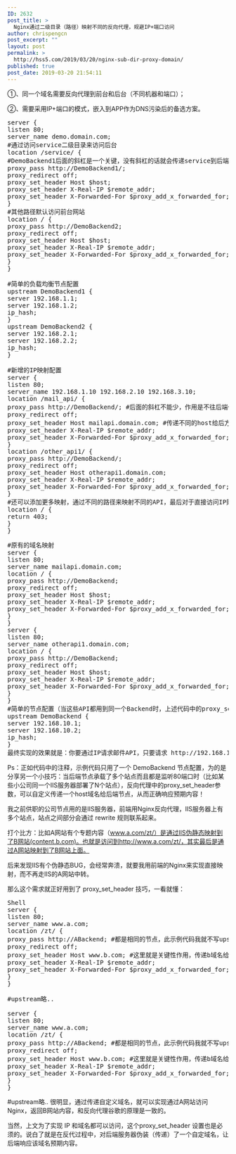 ```yaml
---
ID: 2632
post_title: >
  Nginx通过二级目录（路径）映射不同的反向代理，规避IP+端口访问
author: chrispengcn
post_excerpt: ""
layout: post
permalink: >
  http://hss5.com/2019/03/20/nginx-sub-dir-proxy-domain/
published: true
post_date: 2019-03-20 21:54:11
---
```

①、同一个域名需要反向代理到前台和后台（不同机器和端口）；

②、需要采用IP+端口的模式，嵌入到APP作为DNS污染后的备选方案。
<pre>server {
listen 80;
server_name demo.domain.com;
#通过访问service二级目录来访问后台
location /service/ {
#DemoBackend1后面的斜杠是一个关键，没有斜杠的话就会传递service到后端节点导致404
proxy_pass http://DemoBackend1/;
proxy_redirect off;
proxy_set_header Host $host;
proxy_set_header X-Real-IP $remote_addr;
proxy_set_header X-Forwarded-For $proxy_add_x_forwarded_for;
}
#其他路径默认访问前台网站
location / {
proxy_pass http://DemoBackend2;
proxy_redirect off;
proxy_set_header Host $host;
proxy_set_header X-Real-IP $remote_addr;
proxy_set_header X-Forwarded-For $proxy_add_x_forwarded_for;
}
}

#简单的负载均衡节点配置
upstream DemoBackend1 {
server 192.168.1.1;
server 192.168.1.2;
ip_hash;
}
upstream DemoBackend2 {
server 192.168.2.1;
server 192.168.2.2;
ip_hash;
}

#新增的IP映射配置
server {
listen 80;
server_name 192.168.1.10 192.168.2.10 192.168.3.10;
location /mail_api/ {
proxy_pass http://DemoBackend/; #后面的斜杠不能少，作用是不往后端传递/mail-api 这个路径
proxy_redirect off;
proxy_set_header Host mailapi.domain.com; #传递不同的host给后方节点，实现IP和域名均可以访问
proxy_set_header X-Real-IP $remote_addr;
proxy_set_header X-Forwarded-For $proxy_add_x_forwarded_for;
}
location /other_api1/ {
proxy_pass http://DemoBackend/;
proxy_redirect off;
proxy_set_header Host otherapi1.domain.com;
proxy_set_header X-Real-IP $remote_addr;
proxy_set_header X-Forwarded-For $proxy_add_x_forwarded_for;
}
#还可以添加更多映射，通过不同的路径来映射不同的API，最后对于直接访问IP则返回403，防网络上的扫码探测
location / {
return 403;
}
}</pre>
<pre>#原有的域名映射
server {
listen 80;
server_name mailapi.domain.com;
location / {
proxy_pass http://DemoBackend;
proxy_redirect off;
proxy_set_header Host $host;
proxy_set_header X-Real-IP $remote_addr;
proxy_set_header X-Forwarded-For $proxy_add_x_forwarded_for;
}
}
server {
listen 80;
server_name otherapi1.domain.com;
location / {
proxy_pass http://DemoBackend;
proxy_redirect off;
proxy_set_header Host $host;
proxy_set_header X-Real-IP $remote_addr;
proxy_set_header X-Forwarded-For $proxy_add_x_forwarded_for;
}
}
#简单的节点配置（当这些API都用到同一个Backend时，上述代码中的proxy_set_header传递的host就起到了关键性作用！）
upstream DemoBackend {
server 192.168.10.1;
server 192.168.10.2;
ip_hash;
}
最终实现的效果就是：你要通过IP请求邮件API，只要请求 http://192.168.1.1/mail_api/ 即可，而不需要开放多余端口。而且，后续要新增更多API，只需要定义不同的二级路径即可，这些二级路径的辨识度可比端口要好得多！</pre>
Ps：正如代码中的注释，示例代码只用了一个 DemoBackend 节点配置，为的是分享另一个小技巧：当后端节点承载了多个站点而且都是监听80端口时（比如某些小公司同一个IIS服务器部署了N个站点），反向代理中的proxy_set_header参数，可以自定义传递一个host域名给后端节点，从而正确响应预期内容！

我之前供职的公司节点用的是IIS服务器，前端用Nginx反向代理，IIS服务器上有多个站点，站点之间部分会通过 rewrite 规则联系起来。

打个比方：比如A网站有个专题内容（www.a.com/zt/）是通过IIS伪静态映射到了B网站(content.b.com)。也就是访问到http://www.a.com/zt/，其实最后是通过A网站映射到了B网站上面。

后来发现IIS有个伪静态BUG，会经常奔溃，就要我用前端的Nginx来实现直接映射，而不再走IIS的A网站中转。

那么这个需求就正好用到了 proxy_set_header 技巧，一看就懂：
<pre>Shell
server {
listen 80;
server_name www.a.com;
location /zt/ {
proxy_pass http://ABackend; #都是相同的节点，此示例代码我就不写upstream了
proxy_redirect off;
proxy_set_header Host www.b.com; #这里就是关键性作用，传递b域名给后端IIS
proxy_set_header X-Real-IP $remote_addr;
proxy_set_header X-Forwarded-For $proxy_add_x_forwarded_for;
}
}

#upstream略..

server {
listen 80;
server_name www.a.com;
location /zt/ {
proxy_pass http://ABackend; #都是相同的节点，此示例代码我就不写upstream了
proxy_redirect off;
proxy_set_header Host www.b.com; #这里就是关键性作用，传递b域名给后端IIS
proxy_set_header X-Real-IP $remote_addr;
proxy_set_header X-Forwarded-For $proxy_add_x_forwarded_for;
}
}</pre>
#upstream略..
很明显，通过传递自定义域名，就可以实现通过A网站访问Nginx，返回B网站内容，和反向代理谷歌的原理是一致的。

当然，上文为了实现 IP 和域名都可以访问，这个proxy_set_header 设置也是必须的。说白了就是在反代过程中，对后端服务器伪装（传递）了一个自定域名，让后端响应该域名预期内容。